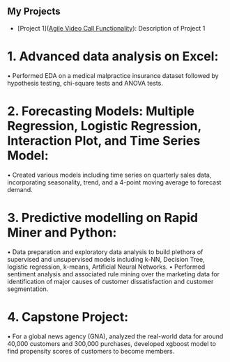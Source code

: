 ## My Projects

- [Project 1]([Agile Video Call Functionality](https://github.com/Akilvish/Projects/blob/734e4806baf67e7d4e9cd41189a8b9ebe7983b60/Agile%20Video%20Call%20Functionality)): Description of Project 1

# 1.	Advanced data analysis on Excel:
•	Performed EDA on a medical malpractice insurance dataset followed by hypothesis testing, chi-square tests and ANOVA tests.
# 2.	Forecasting Models: Multiple Regression, Logistic Regression, Interaction Plot, and Time Series Model:
•	Created various models including time series on quarterly sales data, incorporating seasonality, trend, and a 4-point moving average to forecast demand.
# 3.	Predictive modelling on Rapid Miner and Python:
•	Data preparation and exploratory data analysis to build plethora of supervised and unsupervised models including k-NN, Decision Tree, logistic regression, k-means, Artificial Neural Networks.
•	Performed sentiment analysis and associated rule mining over the marketing data for identification of major causes of customer dissatisfaction and customer segmentation. 
# 4.	Capstone Project: 
•	For a global news agency (GNA), analyzed the real-world data for around 40,000 customers and 300,000 purchases, developed xgboost model to find propensity scores of customers to become members.
